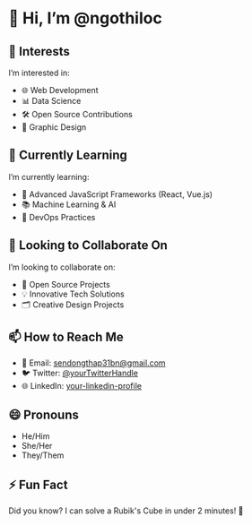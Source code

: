 # 👋 Hi, I’m @ngothiloc

## 👀 Interests
I’m interested in:
- 🌐 Web Development
- 📊 Data Science
- 🛠️ Open Source Contributions
- 🎨 Graphic Design

## 🌱 Currently Learning
I’m currently learning:
- 🚀 Advanced JavaScript Frameworks (React, Vue.js)
- 📚 Machine Learning & AI
- 🔧 DevOps Practices

## 💞️ Looking to Collaborate On
I’m looking to collaborate on:
- 🤝 Open Source Projects
- 💡 Innovative Tech Solutions
- 🗂️ Creative Design Projects

## 📫 How to Reach Me
- 📧 Email: [sendongthap31bn@gmail.com](mailto:sendongthap31bn@gmail.com)
- 🐦 Twitter: [@yourTwitterHandle](https://twitter.com/Ngothiloc)
- 🌐 LinkedIn: [your-linkedin-profile](https://linkedin.com/in/your-linkedin-profile)

## 😄 Pronouns
- He/Him
- She/Her
- They/Them

## ⚡ Fun Fact
Did you know? I can solve a Rubik's Cube in under 2 minutes! 🧩
